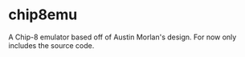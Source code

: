 # chip8emu
A Chip-8 emulator based off of Austin Morlan's design.
For now only includes the source code.
